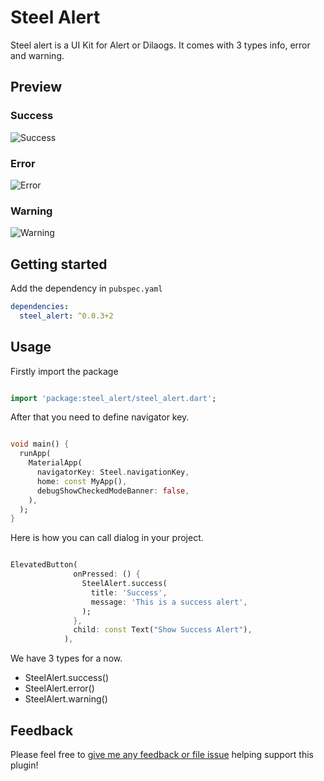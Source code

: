 # Steel Alert

Steel alert is a UI Kit for Alert or Dilaogs. It comes with 3 types info, error and warning.

## Preview

### Success

![Success](assets/success.png)

### Error

![Error](assets/error.png)

### Warning

![Warning](assets/warning.png)

## Getting started

Add the dependency in `pubspec.yaml`

```yaml
dependencies:
  steel_alert: ^0.0.3+2
```

## Usage

Firstly import the package

```dart

import 'package:steel_alert/steel_alert.dart';

```

After that you need to define navigator key.

```dart

void main() {
  runApp(
    MaterialApp(
      navigatorKey: Steel.navigationKey,
      home: const MyApp(),
      debugShowCheckedModeBanner: false,
    ),
  );
}

```

Here is how you can call dialog in your project.

```dart

ElevatedButton(
              onPressed: () {
                SteelAlert.success(
                  title: 'Success',
                  message: 'This is a success alert',
                );
              },
              child: const Text("Show Success Alert"),
            ),

```

We have 3 types for a now.

- SteelAlert.success()
- SteelAlert.error()
- SteelAlert.warning()

## Feedback

Please feel free to [give me any feedback or file issue](https://github.com/melihcelik09/steel_alert/issues) helping support this plugin!
